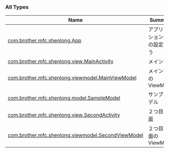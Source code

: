 

### All Types

| Name | Summary |
|---|---|
| [com.brother.mfc.shenlong.App](../com.brother.mfc.shenlong/-app/index.md) | アプリケーション DIの設定も行う |
| [com.brother.mfc.shenlong.view.MainActivity](../com.brother.mfc.shenlong.view/-main-activity/index.md) | メイン画面 |
| [com.brother.mfc.shenlong.viewmodel.MainViewModel](../com.brother.mfc.shenlong.viewmodel/-main-view-model/index.md) | メイン画面のViewModel |
| [com.brother.mfc.shenlong.model.SampleModel](../com.brother.mfc.shenlong.model/-sample-model/index.md) | サンプルモデル |
| [com.brother.mfc.shenlong.view.SecondActivity](../com.brother.mfc.shenlong.view/-second-activity/index.md) | ２つ目の画面 |
| [com.brother.mfc.shenlong.viewmodel.SecondViewModel](../com.brother.mfc.shenlong.viewmodel/-second-view-model/index.md) | ２つ目の画面のViewModel |
